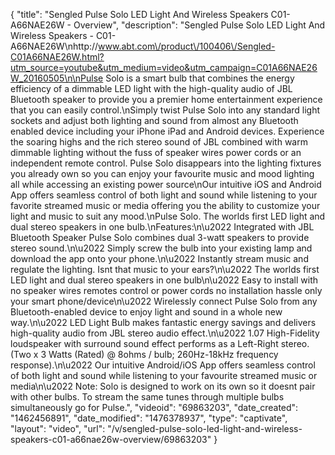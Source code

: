 {
    "title": "Sengled Pulse Solo LED Light And Wireless Speakers C01-A66NAE26W - Overview",
    "description": "Sengled Pulse Solo LED Light And Wireless Speakers - C01-A66NAE26W\nhttp:\/\/www.abt.com\/product\/100406\/Sengled-C01A66NAE26W.html?utm_source=youtube&utm_medium=video&utm_campaign=C01A66NAE26W_20160505\n\nPulse Solo is a smart bulb that combines the energy efficiency of a dimmable LED light with the high-quality audio of JBL Bluetooth speaker to provide you a premier home entertainment experience that you can easily control.\nSimply twist Pulse Solo into any standard light sockets and adjust both lighting and sound from almost any Bluetooth enabled device including your iPhone iPad and Android devices. Experience the soaring highs and the rich stereo sound of JBL combined with warm dimmable lighting without the fuss of speaker wires power cords or an independent remote control. Pulse Solo disappears into the lighting fixtures you already own so you can enjoy your favourite music and mood lighting all while accessing an existing power source\nOur intuitive iOS and Android App offers seamless control of both light and sound while listening to your favorite streamed music or media offering you the ability to customize your light and music to suit any mood.\nPulse Solo. The worlds first LED light and dual stereo speakers in one bulb.\nFeatures:\n\u2022 Integrated with JBL Bluetooth Speaker Pulse Solo combines dual 3-watt speakers to provide stereo sound.\n\u2022 Simply screw the bulb into your existing lamp and download the app onto your phone.\n\u2022 Instantly stream music and regulate the lighting. Isnt that music to your ears?\n\u2022 The worlds first LED light and dual stereo speakers in one bulb\n\u2022 Easy to install with no speaker wires remotes control or power cords no installation hassle only your smart phone\/device\n\u2022 Wirelessly connect Pulse Solo from any Bluetooth-enabled device to enjoy light and sound in a whole new way.\n\u2022 LED Light Bulb makes fantastic energy savings and delivers high-quality audio from JBL stereo audio effect.\n\u2022 1.07 High-Fidelity loudspeaker with surround sound effect performs as a Left-Right stereo. (Two x 3 Watts (Rated) @ 8ohms \/ bulb; 260Hz-18kHz frequency response).\n\u2022 Our intuitive Android\/iOS App offers seamless control of both light and sound while listening to your favourite streamed music or media\n\u2022 Note: Solo is designed to work on its own so it doesnt pair with other bulbs. To stream the same tunes through multiple bulbs simultaneously go for Pulse.",
    "videoid": "69863203",
    "date_created": "1462456891",
    "date_modified": "1476378937",
    "type": "captivate",
    "layout": "video",
    "url": "\/v\/sengled-pulse-solo-led-light-and-wireless-speakers-c01-a66nae26w-overview\/69863203"
}